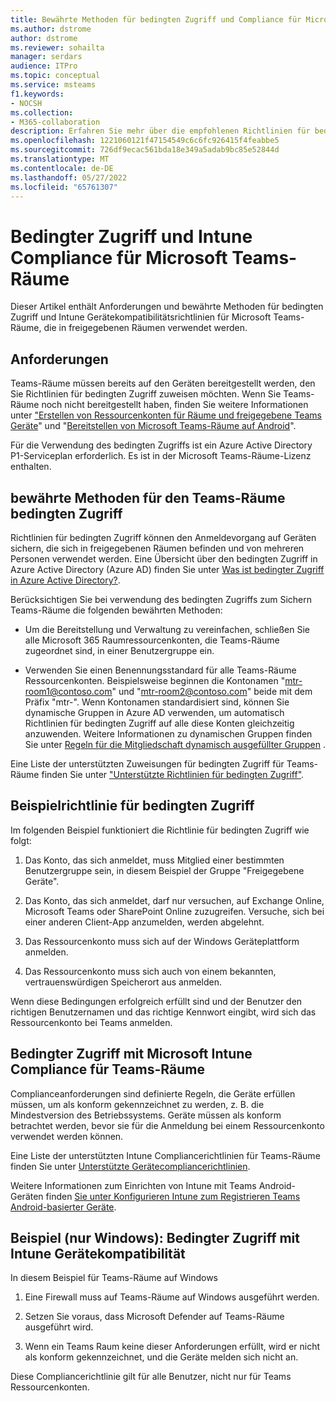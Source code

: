 ```yaml
---
title: Bewährte Methoden für bedingten Zugriff und Compliance für Microsoft Teams-Räume
ms.author: dstrome
author: dstrome
ms.reviewer: sohailta
manager: serdars
audience: ITPro
ms.topic: conceptual
ms.service: msteams
f1.keywords:
- NOCSH
ms.collection:
- M365-collaboration
description: Erfahren Sie mehr über die empfohlenen Richtlinien für bedingten Zugriff und Intune Gerätecompliance sowie bewährte Methoden für Microsoft Teams-Räume.
ms.openlocfilehash: 1221060121f47154549c6c6fc926415f4feabbe5
ms.sourcegitcommit: 726df9ecac561bda18e349a5adab9bc85e52844d
ms.translationtype: MT
ms.contentlocale: de-DE
ms.lasthandoff: 05/27/2022
ms.locfileid: "65761307"
---
```

# <a name="conditional-access-and-intune-compliance-for-microsoft-teams-rooms"></a>Bedingter Zugriff und Intune Compliance für Microsoft Teams-Räume

Dieser Artikel enthält Anforderungen und bewährte Methoden für bedingten Zugriff und Intune Gerätekompatibilitätsrichtlinien für Microsoft Teams-Räume, die in freigegebenen Räumen verwendet werden.

## <a name="requirements"></a>Anforderungen

Teams-Räume müssen bereits auf den Geräten bereitgestellt werden, den Sie Richtlinien für bedingten Zugriff zuweisen möchten. Wenn Sie Teams-Räume noch nicht bereitgestellt haben, finden Sie weitere Informationen unter ["Erstellen von Ressourcenkonten für Räume und freigegebene Teams Geräte](with-office-365.md)" und "[Bereitstellen von Microsoft Teams-Räume auf Android](../devices/collab-bar-deploy.md)".

Für die Verwendung des bedingten Zugriffs ist ein Azure Active Directory P1-Serviceplan erforderlich. Es ist in der Microsoft Teams-Räume-Lizenz enthalten.

## <a name="teams-rooms-conditional-access-best-practices"></a>bewährte Methoden für den Teams-Räume bedingten Zugriff

Richtlinien für bedingten Zugriff können den Anmeldevorgang auf Geräten sichern, die sich in freigegebenen Räumen befinden und von mehreren Personen verwendet werden. Eine Übersicht über den bedingten Zugriff in Azure Active Directory (Azure AD) finden Sie unter [Was ist bedingter Zugriff in Azure Active Directory?](/azure/active-directory/conditional-access/overview).

Berücksichtigen Sie bei verwendung des bedingten Zugriffs zum Sichern Teams-Räume die folgenden bewährten Methoden:

-   Um die Bereitstellung und Verwaltung zu vereinfachen, schließen Sie alle Microsoft 365 Raumressourcenkonten, die Teams-Räume zugeordnet sind, in einer Benutzergruppe ein.

-   Verwenden Sie einen Benennungsstandard für alle Teams-Räume Ressourcenkonten. Beispielsweise beginnen die Kontonamen "mtr-room1@contoso.com" und "mtr-room2@contoso.com" beide mit dem Präfix "mtr-".
    Wenn Kontonamen standardisiert sind, können Sie dynamische Gruppen in Azure AD verwenden, um automatisch Richtlinien für bedingten Zugriff auf alle diese Konten gleichzeitig anzuwenden. Weitere Informationen zu dynamischen Gruppen finden Sie unter [Regeln für die Mitgliedschaft dynamisch ausgefüllter Gruppen](/azure/active-directory/enterprise-users/groups-dynamic-membership) .

Eine Liste der unterstützten Zuweisungen für bedingten Zugriff für Teams-Räume finden Sie unter ["Unterstützte Richtlinien für bedingten Zugriff"](supported-ca-and-compliance-policies.md#supported-conditional-access-policies).

## <a name="example-conditional-access-policy"></a>Beispielrichtlinie für bedingten Zugriff

Im folgenden Beispiel funktioniert die Richtlinie für bedingten Zugriff wie folgt:

1.  Das Konto, das sich anmeldet, muss Mitglied einer bestimmten Benutzergruppe sein, in diesem Beispiel der Gruppe "Freigegebene Geräte".

2.  Das Konto, das sich anmeldet, darf nur versuchen, auf Exchange Online, Microsoft Teams oder SharePoint Online zuzugreifen. Versuche, sich bei einer anderen Client-App anzumelden, werden abgelehnt.

3.  Das Ressourcenkonto muss sich auf der Windows Geräteplattform anmelden.

4.  Das Ressourcenkonto muss sich auch von einem bekannten, vertrauenswürdigen Speicherort aus anmelden.

Wenn diese Bedingungen erfolgreich erfüllt sind und der Benutzer den richtigen Benutzernamen und das richtige Kennwort eingibt, wird sich das Ressourcenkonto bei Teams anmelden.

## <a name="conditional-access-with-microsoft-intune-compliance-for-teams-rooms"></a>Bedingter Zugriff mit Microsoft Intune Compliance für Teams-Räume

Complianceanforderungen sind definierte Regeln, die Geräte erfüllen müssen, um als konform gekennzeichnet zu werden, z. B. die Mindestversion des Betriebssystems. Geräte müssen als konform betrachtet werden, bevor sie für die Anmeldung bei einem Ressourcenkonto verwendet werden können.

Eine Liste der unterstützten Intune Compliancerichtlinien für Teams-Räume finden Sie unter [Unterstützte Gerätecompliancerichtlinien](supported-ca-and-compliance-policies.md#supported-device-compliance-policies).

Weitere Informationen zum Einrichten von Intune mit Teams Android-Geräten finden [Sie unter Konfigurieren Intune zum Registrieren Teams Android-basierter Geräte](../devices/phones-displays-deploy.md#configure-intune-to-enroll-teams-android-based-devices).

## <a name="example-windows-only-conditional-access-with-intune-device-compliance"></a>Beispiel (nur Windows): Bedingter Zugriff mit Intune Gerätekompatibilität

In diesem Beispiel für Teams-Räume auf Windows

1. Eine Firewall muss auf Teams-Räume auf Windows ausgeführt werden.

2. Setzen Sie voraus, dass Microsoft Defender auf Teams-Räume ausgeführt wird.

3. Wenn ein Teams Raum keine dieser Anforderungen erfüllt, wird er nicht als konform gekennzeichnet, und die Geräte melden sich nicht an.

Diese Compliancerichtlinie gilt für alle Benutzer, nicht nur für Teams Ressourcenkonten.
